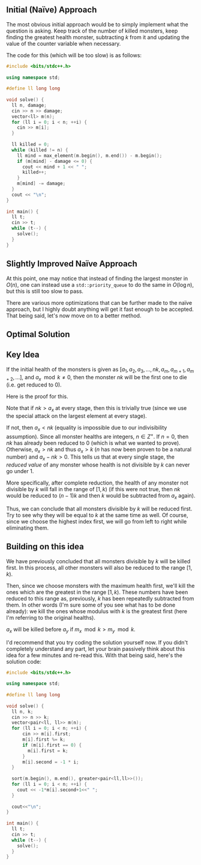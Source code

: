 
## Initial (Naïve) Approach

The most obvious initial approach would be to simply implement what the question is asking. Keep track of the number of killed monsters, keep finding the greatest health monster, subtracting $k$ from it and updating the value of the counter variable when necessary.

The code for this (which will be too slow) is as follows:

```cpp
#include <bits/stdc++.h>
 
using namespace std;
 
#define ll long long
 
void solve() {
  ll n, damage;
  cin >> n >> damage;
  vector<ll> m(n);
  for (ll i = 0; i < n; ++i) {
    cin >> m[i];
  }
 
  ll killed = 0;
  while (killed != n) {
    ll mind = max_element(m.begin(), m.end()) - m.begin();
    if (m[mind] - damage <= 0) {
      cout << mind + 1 << " ";
      killed++;
    }
    m[mind] -= damage;
  }
  cout << "\n";
}
 
int main() {
  ll t;
  cin >> t;
  while (t--) {
    solve();
  }
}
```

## Slightly Improved Naïve Approach

At this point, one may notice that instead of finding the largest monster in $O(n)$, one can instead use a `std::priority_queue` to do the same in $O(\log{n})$, but this is still too slow to pass.

There are various more optimizations that can be further made to the naïve approach, but I highly doubt anything will get it fast enough to be accepted. That being said, let's now move on to a better method.

## Optimal Solution

## Key Idea

If the initial health of the monsters is given as $[a_1, a_2, a_3, ..., nk, a_m, a_{m+1}, a_{m+2}, ...]$, and $a_x\mod k\neq0$, then the monster $nk$ will be the first one to die (i.e. get reduced to 0).

Here is the proof for this.

Note that if $nk > a_x$ at every stage, then this is trivially true (since we use the special attack on the largest element at every stage).

If not, then $a_x < nk$ (equality is impossible due to our indivisibility assumption). Since all monster healths are integers, $n \in Z^+$. If $n = 0$, then $nk$ has already been reduced to 0 (which is what we wanted to prove). Otherwise, $a_x > nk$ and thus $a_x > k$ ($n$ has now been proven to be a natural number) and $a_x - nk > 0$. This tells us that at every single stage, the _reduced value_ of any monster whose health is not divisible by $k$ can never go under $1$.

More specifically, after complete reduction, the health of any monster not divisible by $k$ will fall in the range of $[1, k)$ (if this were not true, then $nk$ would be reduced to $(n-1)k$ and then $k$ would be subtracted from $a_x$  again).

Thus, we can conclude that all monsters divisible by $k$ will be reduced first. Try to see why they will be equal to $k$ at the same time as well. Of course, since we choose the highest index first, we will go from left to right while eliminating them.

## Building on this idea

We have previously concluded that all monsters divisible by $k$ will be killed first. In this process, all other monsters will also be reduced to the range $[1,k)$.

Then, since we choose monsters with the maximum health first, we'll kill the ones which are the greatest in the range $[1, k)$. These numbers have been reduced to this range as, previously, $k$ has been repeatedly subtracted from them. In other words (I'm sure some of you see what has to be done already): we kill the ones whose modulus with $k$ is the greatest first (here I'm referring to the original healths).

$a_x$ will be killed before $a_y$ if $m_x \mod k > m_y \mod k$.

I'd recommend that you try coding the solution yourself now. If you didn't completely understand any part, let your brain passively think about this idea for a few minutes and re-read this. With that being said, here's the solution code:

```cpp
#include <bits/stdc++.h>
 
using namespace std;
 
#define ll long long
 
void solve() {
  ll n, k;
  cin >> n >> k;
  vector<pair<ll, ll>> m(n);
  for (ll i = 0; i < n; ++i) {
      cin >> m[i].first;
      m[i].first %= k;
      if (m[i].first == 0) {
        m[i].first = k;
      }
      m[i].second = -1 * i;
  }
 
  sort(m.begin(), m.end(), greater<pair<ll,ll>>());
  for (ll i = 0; i < n; ++i) {
    cout << -1*m[i].second+1<<" ";
  }
 
  cout<<"\n";
}
 
int main() {
  ll t;
  cin >> t;
  while (t--) {
    solve();
  }
}
```

